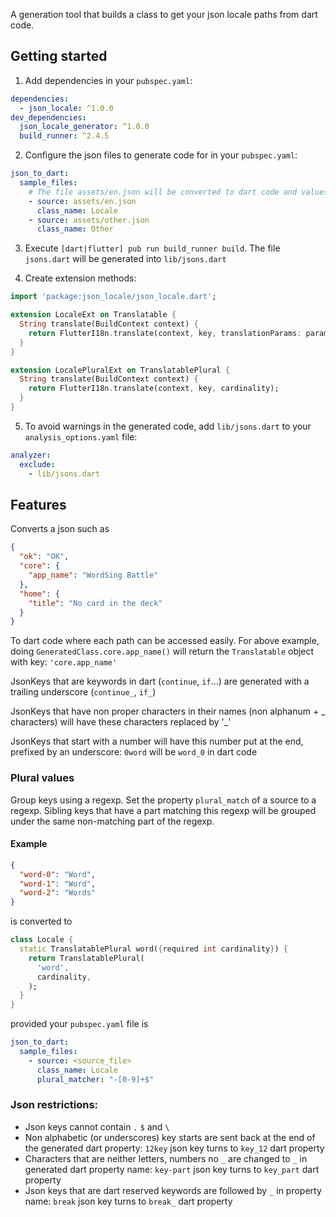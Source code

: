 <!-- 
This README describes the package. If you publish this package to pub.dev,
this README's contents appear on the landing page for your package.

For information about how to write a good package README, see the guide for
[writing package pages](https://dart.dev/guides/libraries/writing-package-pages). 

For general information about developing packages, see the Dart guide for
[creating packages](https://dart.dev/guides/libraries/create-library-packages)
and the Flutter guide for
[developing packages and plugins](https://flutter.dev/developing-packages). 
-->

A generation tool that builds a class to get your json locale paths from dart code.

## Getting started

1. Add dependencies in your `pubspec.yaml`:

```yaml
dependencies:
  - json_locale: ^1.0.0
dev_dependencies:
  json_locale_generator: ^1.0.0
  build_runner: ^2.4.5
```

2. Configure the json files to generate code for in your `pubspec.yaml`:

```yaml
json_to_dart:
  sample_files:
    # The file assets/en.json will be converted to dart code and values can be accessed via the Locale class
    - source: assets/en.json
      class_name: Locale
    - source: assets/other.json
      class_name: Other
```

3. Execute `[dart|flutter] pub run build_runner build`. The file `jsons.dart` will be generated
   into `lib/jsons.dart`

4. Create extension methods:
```dart
import 'package:json_locale/json_locale.dart';

extension LocaleExt on Translatable {
  String translate(BuildContext context) {
    return FlutterI18n.translate(context, key, translationParams: params);
  }
}

extension LocalePluralExt on TranslatablePlural {
  String translate(BuildContext context) {
    return FlutterI18n.translate(context, key, cardinality);
  }
}
```

5. To avoid warnings in the generated code, add `lib/jsons.dart` to your `analysis_options.yaml`
   file:

```yaml
analyzer:
  exclude:
    - lib/jsons.dart
```

## Features

Converts a json such as

```json
{
  "ok": "OK",
  "core": {
    "app_name": "WordSing Battle"
  },
  "home": {
    "title": "No card in the deck"
  }
}
```

To dart code where each path can be accessed easily. For above example,
doing `GeneratedClass.core.app_name()` will return the `Translatable` object with
key: `'core.app_name'`

JsonKeys that are keywords in dart (`continue`, `if`...) are generated with a trailing
underscore (`continue_`, `if_`)

JsonKeys that have non proper characters in their names (non alphanum + _ characters) will have
these characters replaced by '_'

JsonKeys that start with a number will have this number put at the end, prefixed by an
underscore: `0word` will be `word_0` in dart code

### Plural values

Group keys using a regexp. Set the property `plural_match` of a source to a regexp. Sibling keys
that have a part matching this regexp will be grouped under the same non-matching part of the
regexp.

#### Example

```json
{
  "word-0": "Word",
  "word-1": "Word",
  "word-2": "Words"
}
```

is converted to

```dart
class Locale {
  static TranslatablePlural word({required int cardinality}) {
    return TranslatablePlural(
      'word',
      cardinality,
    );
  }
}
```

provided your `pubspec.yaml` file is

````yaml
json_to_dart:
  sample_files:
    - source: <source_file>
      class_name: Locale
      plural_matcher: "-[0-9]+$"
````

### Json restrictions:

- Json keys cannot contain `.` `$` and `\`
- Non alphabetic (or underscores) key starts are sent back at the end of the generated dart
  property: `12key` json key turns to `key_12` dart property
- Characters that are neither letters, numbers no `_` are changed to `_` in generated dart property
  name: `key-part` json key turns to `key_part` dart property
- Json keys that are dart reserved keywords are followed by `_` in property name: `break` json key
  turns to `break_` dart property